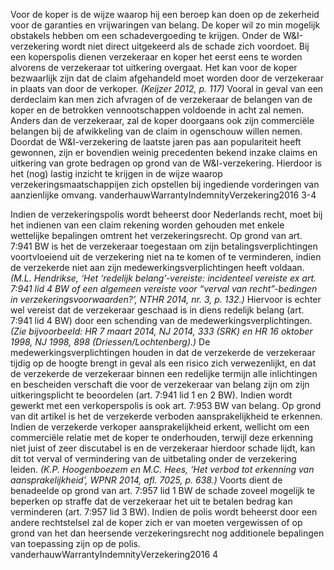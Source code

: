 Voor de koper is de wijze waarop hij een beroep kan doen op de zekerheid voor de garanties en vrijwaringen van belang. De koper wil zo min mogelijk obstakels hebben om een schadevergoeding te krijgen. Onder de W&I-verzekering wordt niet direct uitgekeerd als de schade zich voordoet. Bij een koperspolis dienen verzekeraar en koper het eerst eens te worden alvorens de verzekeraar tot uitkering overgaat. Het kan voor de koper bezwaarlijk zijn dat de claim afgehandeld moet worden door de verzekeraar in plaats van door de verkoper. *(Keijzer 2012, p. 117)* Vooral in geval van een derdeclaim kan men zich afvragen of de verzekeraar de belangen van de koper en de betrokken vennootschappen voldoende in acht zal nemen. Anders dan de verzekeraar, zal de koper doorgaans ook zijn commerciële belangen bij de afwikkeling van de claim in ogenschouw willen nemen. Doordat de W&I-verzekering de laatste jaren pas aan populariteit heeft gewonnen, zijn er bovendien weinig precedenten bekend inzake claims en uitkering van grote bedragen op grond van de W&I-verzekering. Hierdoor is het (nog) lastig inzicht te krijgen in de wijze waarop verzekeringsmaatschappijen zich opstellen bij ingediende vorderingen van aanzienlijke omvang. vanderhauwWarrantyIndemnityVerzekering2016 3-4

Indien de verzekeringspolis wordt beheerst door Nederlands recht, moet bij het indienen van een claim rekening worden gehouden met enkele wettelijke bepalingen omtrent het verzekeringsrecht. Op grond van art. 7:941 BW is het de verzekeraar toegestaan om zijn betalingsverplichtingen voortvloeiend uit de verzekering niet na te komen of te verminderen, indien de verzekerde niet aan zijn medewerkingsverplichtingen heeft voldaan. *(M.L. Hendrikse, ‘Het ‘redelijk belang’-vereiste: incidenteel vereiste ex art. 7:941 lid 4 BW of een algemeen vereiste voor “verval van recht”-bedingen in verzekeringsvoorwaarden?’, NTHR 2014, nr. 3, p. 132.)* Hiervoor is echter wel vereist dat de verzekeraar geschaad is in diens redelijk belang (art. 7:941 lid 4 BW) door een schending van de medewerkingsverplichtingen. *(Zie bijvoorbeeld: HR 7 maart 2014, NJ 2014, 333 (SRK) en HR 16 oktober 1998, NJ 1998, 898 (Driessen/Lochtenberg).)* De medewerkingsverplichtingen houden in dat de verzekerde de verzekeraar tijdig op de hoogte brengt in geval als een risico zich verwezenlijkt, en dat de verzekerde de verzekeraar binnen een redelijke termijn alle inlichtingen en bescheiden verschaft die voor de verzekeraar van belang zijn om zijn uitkeringsplicht te beoordelen (art. 7:941 lid 1 en 2 BW). Indien wordt gewerkt met een verkoperspolis is ook art. 7:953 BW van belang. Op grond van dit artikel is het de verzekerde verboden aansprakelijkheid te erkennen. Indien de verzekerde verkoper aansprakelijkheid erkent, wellicht om een commerciële relatie met de koper te onderhouden, terwijl deze erkenning niet juist of zeer discutabel is en de verzekeraar hierdoor schade lijdt, kan dit tot verval of vermindering van de uitbetaling onder de verzekering leiden. *(K.P. Hoogenboezem en M.C. Hees, ‘Het verbod tot erkenning van aansprakelijkheid’, WPNR 2014, afl. 7025, p. 638.)* Voorts dient de benadeelde op grond van art. 7:957 lid 1 BW de schade zoveel mogelijk te beperken op straffe dat de verzekeraar het uit te betalen bedrag kan verminderen (art. 7:957 lid 3 BW). Indien de polis wordt beheerst door een andere rechtstelsel zal de koper zich er van moeten vergewissen of op grond van het dan heersende verzekeringsrecht nog additionele bepalingen van toepassing zijn op de polis. vanderhauwWarrantyIndemnityVerzekering2016 4